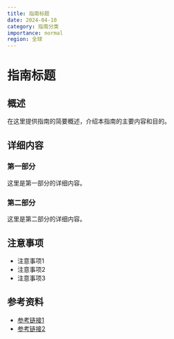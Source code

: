 ```yaml
---
title: 指南标题
date: 2024-04-10
category: 指南分类
importance: normal
region: 全球
---
```


# 指南标题

## 概述

在这里提供指南的简要概述，介绍本指南的主要内容和目的。

## 详细内容

### 第一部分

这里是第一部分的详细内容。

### 第二部分

这里是第二部分的详细内容。

## 注意事项

- 注意事项1
- 注意事项2
- 注意事项3

## 参考资料

- [参考链接1](https://example.com)
- [参考链接2](https://example.com) 